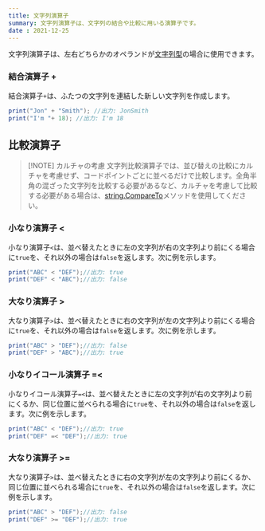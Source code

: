 ```yaml
---
title: 文字列演算子
summary: 文字列演算子は、文字列の結合や比較に用いる演算子です。
date : 2021-12-25
---
```


文字列演算子は、左右どちらかのオペランドが[文字列型](../../api/string/index.md)の場合に使用できます。

### 結合演算子 +
結合演算子`+`は、ふたつの文字列を連結した新しい文字列を作成します。

```cs title="JavaScript"
print("Jon" + "Smith"); //出力: JonSmith
print("I'm "+ 18); //出力: I'm 18
```

## 比較演算子

> [!NOTE] カルチャの考慮
> 文字列比較演算子では、並び替えの比較にカルチャを考慮せず、コードポイントごとに並べるだけで比較します。全角半角の混ざった文字列を比較する必要があるなど、カルチャを考慮して比較する必要がある場合は、[string.CompareTo](../../api/string/compareto.md)メソッドを使用してください。

### 小なり演算子 <
小なり演算子`<`は、並べ替えたときに左の文字列が右の文字列より前にくる場合に`true`を、それ以外の場合は`false`を返します。次に例を示します。

```cs title="AliceScript"
print("ABC" < "DEF");//出力: true
print("DEF" < "ABC");//出力: false
```

### 大なり演算子 >
大なり演算子`>`は、並べ替えたときに右の文字列が左の文字列より前にくる場合に`true`を、それ以外の場合は`false`を返します。次に例を示します。

```cs title="AliceScript"
print("ABC" > "DEF");//出力: false
print("DEF" > "ABC");//出力: true
```

### 小なりイコール演算子 =<
小なりイコール演算子`=<`は、並べ替えたときに左の文字列が右の文字列より前にくるか、同じ位置に並べられる場合に`true`を、それ以外の場合は`false`を返します。次に例を示します。

```cs title="AliceScript"
print("ABC" < "DEF");//出力: true
print("DEF" =< "DEF");//出力: true
```

### 大なり演算子 >=
大なり演算子`>`は、並べ替えたときに右の文字列が左の文字列より前にくるか、同じ位置に並べられる場合に`true`を、それ以外の場合は`false`を返します。次に例を示します。

```cs title="AliceScript"
print("ABC" > "DEF");//出力: false
print("DEF" >= "DEF");//出力: true
```
